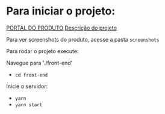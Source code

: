 # Para iniciar o projeto:

[PORTAL DO PRODUTO](website/index.html)
[Descrição do projeto](ischoolde.md)

Para ver screenshots do produto, acesse a pasta `screenshots`

Para rodar o projeto execute:

Navegue para './front-end'
  - `cd front-end` 


Inicie o servidor:

  - `yarn`
  - `yarn start`


